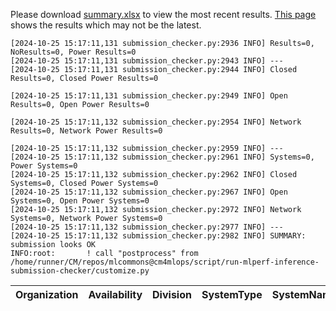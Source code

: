 Please download [summary.xlsx](summary.xlsx) to view the most recent results. [This page](https://docs.google.com/spreadsheets/d/e/2PACX-1vSCu8F7Hwck-AGJ5kWxi2G3xhO5MJoc_igybvsxjCt-2fEEYyf2BIcR0rTXW0eUzg/pubhtml) shows the results which may not be the latest. 
 ```
[2024-10-25 15:17:11,131 submission_checker.py:2936 INFO] Results=0, NoResults=0, Power Results=0
[2024-10-25 15:17:11,131 submission_checker.py:2943 INFO] ---
[2024-10-25 15:17:11,131 submission_checker.py:2944 INFO] Closed Results=0, Closed Power Results=0

[2024-10-25 15:17:11,131 submission_checker.py:2949 INFO] Open Results=0, Open Power Results=0

[2024-10-25 15:17:11,132 submission_checker.py:2954 INFO] Network Results=0, Network Power Results=0

[2024-10-25 15:17:11,132 submission_checker.py:2959 INFO] ---
[2024-10-25 15:17:11,132 submission_checker.py:2961 INFO] Systems=0, Power Systems=0
[2024-10-25 15:17:11,132 submission_checker.py:2962 INFO] Closed Systems=0, Closed Power Systems=0
[2024-10-25 15:17:11,132 submission_checker.py:2967 INFO] Open Systems=0, Open Power Systems=0
[2024-10-25 15:17:11,132 submission_checker.py:2972 INFO] Network Systems=0, Network Power Systems=0
[2024-10-25 15:17:11,132 submission_checker.py:2977 INFO] ---
[2024-10-25 15:17:11,132 submission_checker.py:2982 INFO] SUMMARY: submission looks OK
INFO:root:       ! call "postprocess" from /home/runner/CM/repos/mlcommons@cm4mlops/script/run-mlperf-inference-submission-checker/customize.py

```

| Organization   | Availability   | Division   | SystemType   | SystemName   | Platform   | Model   | MlperfModel   | Scenario   | Result   | Accuracy   | number_of_nodes   | host_processor_model_name   | host_processors_per_node   | host_processor_core_count   | accelerator_model_name   | accelerators_per_node   | Location   | framework   | operating_system   | notes   | compliance   | errors   | version   | inferred   | has_power   | Units   | weight_data_types   |
|----------------|----------------|------------|--------------|--------------|------------|---------|---------------|------------|----------|------------|-------------------|-----------------------------|----------------------------|-----------------------------|--------------------------|-------------------------|------------|-------------|--------------------|---------|--------------|----------|-----------|------------|-------------|---------|---------------------|